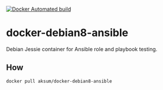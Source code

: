[![Docker Automated build](https://img.shields.io/docker/automated/aksum/docker-debian8-ansible.svg?maxAge=2592000)](https://hub.docker.com/r/aksum/docker-debian8-ansible/)

docker-debian8-ansible
======================

Debian Jessie container for Ansible role and playbook testing.

How
---

`docker pull aksum/docker-debian8-ansible`
